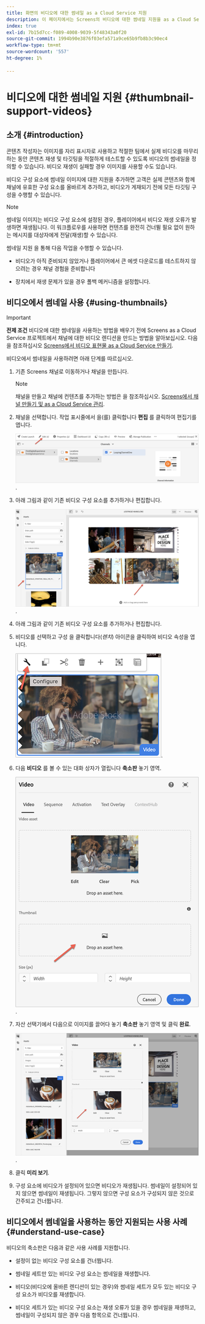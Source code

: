 ```yaml
---
title: 화면의 비디오에 대한 썸네일 as a Cloud Service 지원
description: 이 페이지에서는 Screens의 비디오에 대한 썸네일 지원을 as a Cloud Service으로 추가하는 방법에 대해 설명합니다.
index: true
exl-id: 7b15d7cc-f089-4008-9039-5f48343a0f20
source-git-commit: 1994b90e3876f03efa571a9ce65b9fb8b3c90ec4
workflow-type: tm+mt
source-wordcount: '557'
ht-degree: 1%

---
```


# 비디오에 대한 썸네일 지원 {#thumbnail-support-videos}

## 소개 {#introduction}

콘텐츠 작성자는 이미지를 자리 표시자로 사용하고 적절한 팀에서 실제 비디오를 마무리하는 동안 콘텐츠 재생 및 타깃팅을 적절하게 테스트할 수 있도록 비디오의 썸네일을 정의할 수 있습니다. 비디오 재생이 실패할 경우 이미지를 사용할 수도 있습니다.

비디오 구성 요소에 썸네일 이미지에 대한 지원을 추가하면 고객은 실제 콘텐츠와 함께 채널에 유효한 구성 요소를 올바르게 추가하고, 비디오가 게재되기 전에 모든 타깃팅 구성을 수행할 수 있습니다.

>[!NOTE]
>썸네일 이미지는 비디오 구성 요소에 설정된 경우, 플레이어에서 비디오 재생 오류가 발생하면 재생됩니다. 이 워크플로우를 사용하면 컨텐츠를 완전히 건너뛸 필요 없이 원하는 메시지를 대상자에게 전달(재생)할 수 있습니다.

썸네일 지원 을 통해 다음 작업을 수행할 수 있습니다.

* 비디오가 아직 준비되지 않았거나 플레이어에서 큰 에셋 다운로드를 테스트하지 않으려는 경우 채널 경험을 준비합니다

* 장치에서 재생 문제가 있을 경우 폴백 메커니즘을 설정합니다.

## 비디오에서 썸네일 사용 {#using-thumbnails}

>[!IMPORTANT]
>**전제 조건**
>비디오에 대한 썸네일을 사용하는 방법을 배우기 전에 Screens as a Cloud Service 프로젝트에서 채널에 대한 비디오 렌디션을 만드는 방법을 알아보십시오. 다음을 참조하십시오 [Screens에서 비디오 표현물 as a Cloud Service 만들기](/help/screens-cloud/configuring/creating-screens-video-renditions-cloud-service.md).

비디오에서 썸네일을 사용하려면 아래 단계를 따르십시오.

1. 기존 Screens 채널로 이동하거나 채널을 만듭니다.

   >[!NOTE]
   >채널을 만들고 채널에 컨텐츠를 추가하는 방법은 을 참조하십시오. [Screens에서 채널 만들기 및 as a Cloud Service 관리](https://experienceleague.adobe.com/docs/experience-manager-cloud-service/content/screens-as-cloud-service/create-content/creating-channels-screens-cloud.html?lang=en).

1. 채널을 선택합니다. 작업 표시줄에서 을(를) 클릭합니다 **편집** 를 클릭하여 편집기를 엽니다.


   ![작업 표시줄의 편집 단추](/help/screens-cloud/using-core-product-features/assets/thumbnail-1.png).

1. 아래 그림과 같이 기존 비디오 구성 요소를 추가하거나 편집합니다.

   ![비디오 자산의 강조 표시된 이미지](/help/screens-cloud/using-core-product-features/assets/thumbnail-2.png).

1. 아래 그림과 같이 기존 비디오 구성 요소를 추가하거나 편집합니다.

1. 비디오를 선택하고 구성 을 클릭합니다(*렌치*) 아이콘을 클릭하여 비디오 속성을 엽니다.

   ![구성 아이콘을 가리키는 화살표가 있고 렌치로 표시된 비디오 자산 이미지가 선택되었습니다. 도구 모음에서](/help/screens-cloud/using-core-product-features/assets/thumbnail-3.png).

1. 다음 **비디오** 를 볼 수 있는 대화 상자가 열립니다 **축소판** 놓기 영역.

   ![비디오 자산 및 썸네일 드롭박스의 이미지를 보여 주는 비디오 대화 상자](/help/screens-cloud/using-core-product-features/assets/thumbnail-4.png).

1. 자산 선택기에서 다음으로 이미지를 끌어다 놓기 **축소판** 놓기 영역 및 클릭 **완료**.

   ![썸네일 드롭박스에 표시된 이미지 에셋과 함께 비디오 대화 상자 뒤에 표시된 에셋 이미지 선택기](/help/screens-cloud/using-core-product-features/assets/thumbnail-5.png).

1. 클릭 **미리 보기**.

1. 구성 요소에 비디오가 설정되어 있으면 비디오가 재생됩니다. 썸네일이 설정되어 있지 않으면 썸네일이 재생됩니다. 그렇지 않으면 구성 요소가 구성되지 않은 것으로 간주되고 건너뜁니다.

## 비디오에서 썸네일을 사용하는 동안 지원되는 사용 사례 {#understand-use-case}

비디오의 축소판은 다음과 같은 사용 사례를 지원합니다.

* 설정이 없는 비디오 구성 요소를 건너뜁니다.

* 썸네일 세트만 있는 비디오 구성 요소는 썸네일을 재생합니다.

* 비디오(비디오에 올바른 렌디션이 있는 경우)와 썸네일 세트가 모두 있는 비디오 구성 요소가 비디오를 재생합니다.

* 비디오 세트가 있는 비디오 구성 요소는 재생 오류가 있을 경우 썸네일을 재생하고, 썸네일이 구성되지 않은 경우 다음 항목으로 건너뜁니다.
